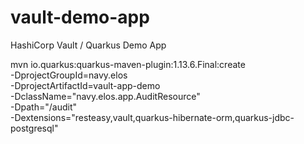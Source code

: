 # vault-demo-app
HashiCorp Vault / Quarkus Demo App


mvn io.quarkus:quarkus-maven-plugin:1.13.6.Final:create \
    -DprojectGroupId=navy.elos \
    -DprojectArtifactId=vault-app-demo \
    -DclassName="navy.elos.app.AuditResource" \
    -Dpath="/audit" \
    -Dextensions="resteasy,vault,quarkus-hibernate-orm,quarkus-jdbc-postgresql"